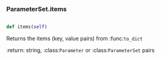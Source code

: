 ### ParameterSet.items

```py

def items(self)

```



Returns the items (key, value pairs) from :func:`to_dict`

:return: string, :class:`Parameter` or :class:`ParameterSet` pairs


